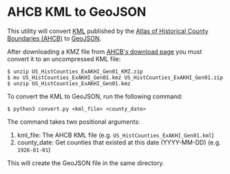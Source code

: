 # AHCB KML to GeoJSON

This utility will convert [KML](https://www.opengeospatial.org/standards/kml/) published
by the [Atlas of Historical County Boundaries (AHCB)](https://publications.newberry.org/ahcbp/)
to [GeoJSON](https://tools.ietf.org/html/rfc7946).

After downloading a KMZ file from [AHCB's download page](https://publications.newberry.org/ahcbp/downloads/united_states.html)
you must convert it to an uncompressed KML file:

```
$ unzip US_HistCounties_ExAKHI_Gen01_KMZ.zip
$ mv US_HistCounties_ExAKHI_Gen01.kmz US_HistCounties_ExAKHI_Gen01.zip
$ unzip US_HistCounties_ExAKHI_Gen01.kmz
```

To convert the KML to GeoJSON, run the following command:

```
$ python3 convert.py <kml_file> <county_date>
```

The command takes two positional arguments:

1. kml_file: The AHCB KML file (e.g. `US_HistCounties_ExAKHI_Gen01.kml`)
1. county_date: Get counties that existed at this date (YYYY-MM-DD) (e.g. `1926-01-01`)

This will create the GeoJSON file in the same directory.
